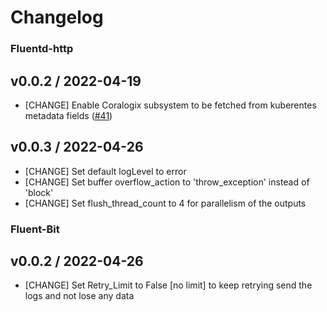 # Changelog

### Fluentd-http

## v0.0.2 / 2022-04-19

* [CHANGE] Enable Coralogix subsystem to be fetched from kuberentes metadata fields
  ([#41](https://github.com/coralogix/eng-integrations/pull/41))

## v0.0.3 / 2022-04-26

* [CHANGE] Set default logLevel to error 
* [CHANGE] Set buffer overflow_action to 'throw_exception' instead of 'block'
* [CHANGE] Set flush_thread_count to 4 for parallelism of the outputs

### Fluent-Bit

## v0.0.2 / 2022-04-26

* [CHANGE] Set Retry_Limit to False [no limit] to keep retrying send the logs and not lose any data